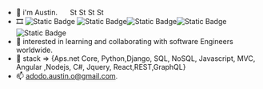 - 👋 i'm Austin. &ensp;&ensp;&ensp;<a href="https://www.linkedin.com/in/austin-adodo-2855b41a9/" target="_blank"><img alt="Static Badge" src="https://img.shields.io/badge/LinkedIn-0077B5?style=for-the-badge&logo=linkedin&logoColor=white" style="height:1em; width: inherit;"></a> <a href="#"><img alt="Static Badge" src="https://img.shields.io/badge/C%23-239120?style=for-the-badge&logo=c-sharp&logoColor=white" style="height:1em; width: inherit;"></a> <a href="#"><img alt="Static Badge" src="https://img.shields.io/badge/Python-3776AB?style=for-the-badge&logo=python&logoColor=white" style="height:1em; width: inherit;"></a> <a href="#"><img alt="Static Badge" src="https://img.shields.io/badge/JavaScript-F7DF1E?style=for-the-badge&logo=javascript&logoColor=black" style="height:1em; width: inherit;"></a>  
- 🎞️ <img alt="Static Badge" src="https://img.shields.io/badge/A%20Senior%20Software%20Engineer%20-8A2BE2"> <img alt="Static Badge" src="https://img.shields.io/badge/with%20significant%20experiences%20that%20include%20-8A2BE2"><img alt="Static Badge" src="https://img.shields.io/badge/developing%20E.R.Ps,%20Saas%20applications%20-8A2BE2"><img alt="Static Badge" src="https://img.shields.io/badge/backend%20and%20fontend%20-8A2BE2"><img alt="Static Badge" src="https://img.shields.io/badge/development%20of%20complex%20systems.-8A2BE2"> 
- 👀 interested in learning and collaborating with software Engineers worldwide.
- 🌱 stack => {Aps.net Core, Python,Django, SQL, NoSQL, Javascript, MVC, Angular ,Nodejs, C#, Jquery, React,REST,GraphQL}
- 📫  adodo.austin.o@gmail.com.

<!---
AustinAdodo/AustinAdodo is a ✨ special ✨ repository because its `README.md` (this file) appears on your GitHub profile.
You can click the Preview link to take a look at your changes.
--->
